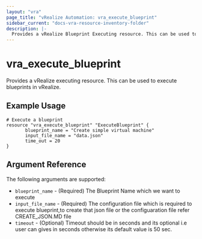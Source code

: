 ```yaml
---
layout: "vra"
page_title: "vRealize Automation: vra_execute_blueprint"
sidebar_current: "docs-vra-resource-inventory-folder"
description: |-
  Provides a vRealize Blueprint Executing resource. This can be used to execute blueprint in vRealize.
---
```


# vra\_execute\_blueprint

Provides a vRealize executing resource. This can be used to execute blueprints in vRealize.

## Example Usage

```hcl
# Execute a blueprint
resource "vra_execute_blueprint" "ExecuteBlueprint" {
       blueprint_name = "Create simple virtual machine"
       input_file_name = "data.json"
       time_out = 20
}
```

## Argument Reference

The following arguments are supported:

* `blueprint_name` - (Required) The Blueprint Name which we want to execute
* `input_file_name` - (Required) The configuration file which is required to execute blueprint,to create that json file or the configuaration file refer CREATE_JSON.MD file
* `timeout` - (Optional) Timeout should be in seconds and its optional i.e user can gives in seconds 
 otherwise its default value is 50 sec.